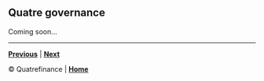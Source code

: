 ## Quatre governance

Coming soon...

-----------------------

**[Previous]()** | **[Next]()**

:copyright: Quatrefinance | **[Home](https://github.com/Quatre-Finance/Q-paper#concept-overview)**